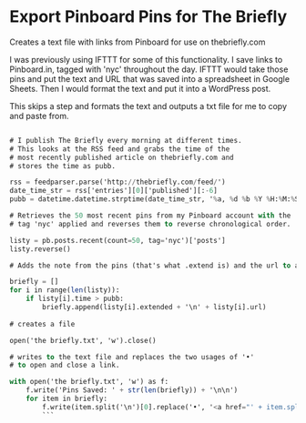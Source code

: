 # Export Pinboard Pins for The Briefly
Creates a text file with links from Pinboard for use on thebriefly.com

I was previously using IFTTT for some of this functionality. I save links to Pinboard.in, tagged with 'nyc' throughout the day. IFTTT would take those pins and put the text and URL that was saved into a spreadsheet in Google Sheets. Then I would format the text and put it into a WordPress post.

This skips a step and formats the text and outputs a txt file for me to copy and paste from.

```pb = pinboard.Pinboard('USERNAME:API_KEY')

# I publish The Briefly every morning at different times.
# This looks at the RSS feed and grabs the time of the
# most recently published article on thebriefly.com and
# stores the time as pubb.

rss = feedparser.parse('http://thebriefly.com/feed/')
date_time_str = rss['entries'][0]['published'][:-6]
pubb = datetime.datetime.strptime(date_time_str, '%a, %d %b %Y %H:%M:%S')

# Retrieves the 50 most recent pins from my Pinboard account with the
# tag 'nyc' applied and reverses them to reverse chronological order.

listy = pb.posts.recent(count=50, tag='nyc')['posts']
listy.reverse()

# Adds the note from the pins (that's what .extend is) and the url to a list 

briefly = []
for i in range(len(listy)):
    if listy[i].time > pubb:
        briefly.append(listy[i].extended + '\n' + listy[i].url)
        
# creates a file

open('the briefly.txt', 'w').close()

# writes to the text file and replaces the two usages of '•'
# to open and close a link.

with open('the briefly.txt', 'w') as f:
    f.write('Pins Saved: ' + str(len(briefly)) + '\n\n')
    for item in briefly:
        f.write(item.split('\n')[0].replace('•', '<a href="' + item.split('\n')[1] + '">', 1).replace('•', '</a>', 1) + '\n\n')
        ```
